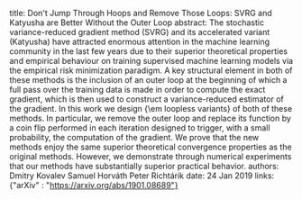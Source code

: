 title: Don't Jump Through Hoops and Remove Those Loops: SVRG and Katyusha are Better Without the Outer Loop
abstract: The stochastic variance-reduced gradient method (SVRG) and its accelerated variant (Katyusha) have attracted enormous attention in the machine learning community in the last few years due to their superior theoretical properties and empirical behaviour on training supervised machine learning models via the empirical risk minimization paradigm. A key structural element in both of these methods is the inclusion of an outer loop at the beginning of which a full pass over the training data is made in order to compute the exact gradient, which is then used to construct a variance-reduced estimator of the gradient. In this work we design {\em loopless variants} of both of these methods. In particular, we remove the outer loop and replace its function by a coin flip performed in each iteration designed to trigger, with a small probability, the computation of the gradient. We prove that the new methods enjoy the same superior theoretical convergence properties as the original methods. However, we demonstrate through numerical experiments that our methods have substantially superior practical behavior.
authors: Dmitry Kovalev
        Samuel Horv&aacute;th
        Peter Richt&aacute;rik
date: 24 Jan 2019
links: {"arXiv" : "https://arxiv.org/abs/1901.08689"}